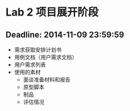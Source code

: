 # Lab 2 项目展开阶段

## Deadline: 2014-11-09 23:59:59

+ 需求获取安排计划书
+ 用例文档（用户需求文档）
+ 用户需求列表
+ 使用的素材
	- 面谈准备材料和报告
	- 原型脚本
	- 制品
	- 评估情况